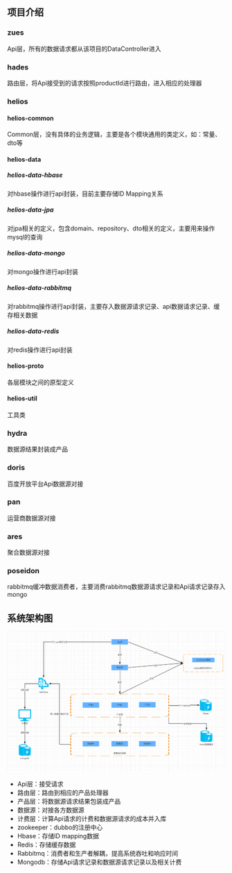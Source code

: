##  项目介绍

### zues

Api层，所有的数据请求都从该项目的DataController进入

### hades

路由层，将Api接受到的请求按照productId进行路由，进入相应的处理器

### helios

#### helios-common

Common层，没有具体的业务逻辑，主要是各个模块通用的类定义，如：常量、dto等

#### helios-data

##### helios-data-hbase

对hbase操作进行api封装，目前主要存储ID Mapping关系

##### helios-data-jpa

对jpa相关的定义，包含domain、repository、dto相关的定义，主要用来操作mysql的查询

##### helios-data-mongo

对mongo操作进行api封装

##### helios-data-rabbitmq

对rabbitmq操作进行api封装，主要存入数据源请求记录、api数据请求记录、缓存相关数据

##### helios-data-redis

对redis操作进行api封装

#### helios-proto

各层模块之间的原型定义

#### helios-util

工具类

### hydra

数据源结果封装成产品

### doris

百度开放平台Api数据源对接

### pan

运营商数据源对接

### ares

聚合数据源对接

### poseidon

rabbitmq缓冲数据消费者，主要消费rabbitmq数据源请求记录和Api请求记录存入mongo

## 系统架构图

![](architecture.png)

- Api层：接受请求
- 路由层：路由到相应的产品处理器
- 产品层：将数据源请求结果包装成产品
- 数据源：对接各方数据源
- 计费层：计算Api请求的计费和数据源请求的成本并入库
- zookeeper：dubbo的注册中心
- Hbase：存储ID mapping数据
- Redis：存储缓存数据
- Rabbitmq：消费者和生产者解耦，提高系统吞吐和响应时间
- Mongodb：存储Api请求记录和数据源请求记录以及相关计费